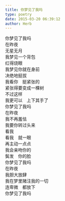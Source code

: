 ```yaml
---  
title: 你梦见了我吗  
type: poetry  
date: 2015-03-20 06:39:12  
author: Herb    
---  
```

你梦见了我吗  
在昨夜  
无星无月    
我梦见一个背包  
红得烧眼  
我梦见你就在身前  
决绝地挺拔  
我看你　挺紧张的  
紧张得要变成一棵树  
不过这样  
我更可以　上下其手了    
你梦见了我吗  
在昨夜  
我不再羞怯  
我要你转过头来  
看我  
看我　就一眼  
再主动一点点  
我会亲吻你的  
鬓发　你的脸    
你梦见了我吗  
在昨夜  
我胆大放肆  
我在梦里赌注我的一切  
连卑微　都放下  
你梦见了我吗